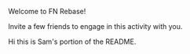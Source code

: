 Welcome to FN Rebase!

Invite a few friends to engage in this activity with you.

Hi this is Sam's portion of the README.

